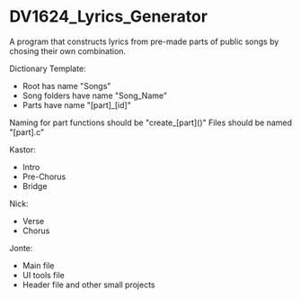 # DV1624_Lyrics_Generator


A program that constructs lyrics from pre-made parts of public songs by chosing their own combination.

Dictionary Template:
  * Root has name "Songs"
  * Song folders have name "Song_Name"
  * Parts have name "[part]_[id]"

Naming for part functions should be "create_[part]\()"
Files should be named "[part].c"

Kastor:
  * Intro
  * Pre-Chorus
  * Bridge

Nick:
  * Verse
  * Chorus

Jonte:
  * Main file
  * UI tools file
  * Header file and other small projects

